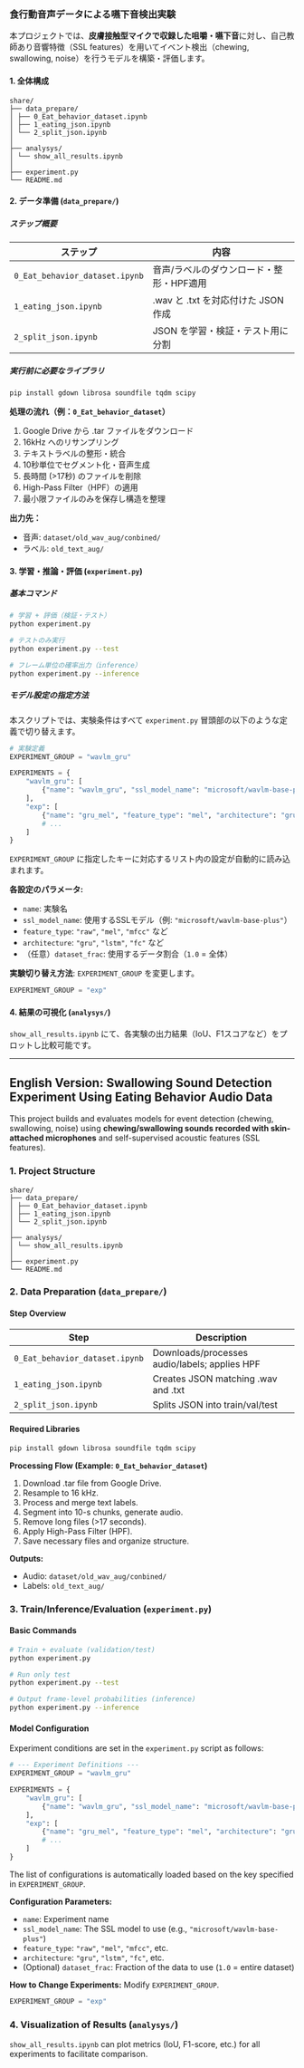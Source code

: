 ### 食行動音声データによる嚥下音検出実験

本プロジェクトでは、**皮膚接触型マイクで収録した咀嚼・嚥下音**に対し、自己教師あり音響特徴（SSL features）を用いてイベント検出（chewing, swallowing, noise）を行うモデルを構築・評価します。

#### 1. 全体構成

```plaintext
share/
├── data_prepare/
│ ├── 0_Eat_behavior_dataset.ipynb
│ ├── 1_eating_json.ipynb
│ └── 2_split_json.ipynb
│
├── analysys/
│ └── show_all_results.ipynb
│
├── experiment.py
└── README.md
```

#### 2. データ準備 (`data_prepare/`)

##### ステップ概要

| ステップ | 内容 |
|---------|------|
| `0_Eat_behavior_dataset.ipynb` | 音声/ラベルのダウンロード・整形・HPF適用 |
| `1_eating_json.ipynb` | .wav と .txt を対応付けた JSON 作成 |
| `2_split_json.ipynb` | JSON を学習・検証・テスト用に分割 |

##### 実行前に必要なライブラリ

```bash
pip install gdown librosa soundfile tqdm scipy
```

**処理の流れ（例：`0_Eat_behavior_dataset`）**

1. Google Drive から .tar ファイルをダウンロード
2. 16kHz へのリサンプリング
3. テキストラベルの整形・統合
4. 10秒単位でセグメント化・音声生成
5. 長時間 (>17秒) のファイルを削除
6. High-Pass Filter（HPF）の適用
7. 最小限ファイルのみを保存し構造を整理

**出力先：**

- 音声: `dataset/old_wav_aug/conbined/`
- ラベル: `old_text_aug/`

#### 3. 学習・推論・評価 (`experiment.py`)

##### 基本コマンド

```bash
# 学習 + 評価（検証・テスト）
python experiment.py

# テストのみ実行
python experiment.py --test

# フレーム単位の確率出力（inference）
python experiment.py --inference
```

##### モデル設定の指定方法

本スクリプトでは、実験条件はすべて `experiment.py` 冒頭部の以下のような定義で切り替えます。

```python
# 実験定義
EXPERIMENT_GROUP = "wavlm_gru"

EXPERIMENTS = {
    "wavlm_gru": [
        {"name": "wavlm_gru", "ssl_model_name": "microsoft/wavlm-base-plus", "feature_type": "raw", "architecture": "gru"}
    ],
    "exp": [
        {"name": "gru_mel", "feature_type": "mel", "architecture": "gru", "ssl_model_name": None},
        # ...
    ]
}
```

`EXPERIMENT_GROUP` に指定したキーに対応するリスト内の設定が自動的に読み込まれます。

**各設定のパラメータ:**

- `name`: 実験名
- `ssl_model_name`: 使用するSSLモデル（例: `"microsoft/wavlm-base-plus"`）
- `feature_type`: `"raw"`, `"mel"`, `"mfcc"` など
- `architecture`: `"gru"`, `"lstm"`, `"fc"` など
- （任意）`dataset_frac`: 使用するデータ割合（`1.0` = 全体）

**実験切り替え方法**: `EXPERIMENT_GROUP` を変更します。

```python
EXPERIMENT_GROUP = "exp"
```

#### 4. 結果の可視化 (`analysys/`)

`show_all_results.ipynb` にて、各実験の出力結果（IoU、F1スコアなど）をプロットし比較可能です。

---

## English Version: Swallowing Sound Detection Experiment Using Eating Behavior Audio Data

This project builds and evaluates models for event detection (chewing, swallowing, noise) using **chewing/swallowing sounds recorded with skin-attached microphones** and self-supervised acoustic features (SSL features).

### 1. Project Structure

```plaintext
share/
├── data_prepare/
│ ├── 0_Eat_behavior_dataset.ipynb
│ ├── 1_eating_json.ipynb
│ └── 2_split_json.ipynb
│
├── analysys/
│ └── show_all_results.ipynb
│
├── experiment.py
└── README.md
```

### 2. Data Preparation (`data_prepare/`)

#### Step Overview

| Step | Description |
|---------|------|
|`0_Eat_behavior_dataset.ipynb` | Downloads/processes audio/labels; applies HPF |
| `1_eating_json.ipynb` | Creates JSON matching .wav and .txt |
| `2_split_json.ipynb` | Splits JSON into train/val/test |

#### Required Libraries

```bash
pip install gdown librosa soundfile tqdm scipy
```

**Processing Flow (Example: `0_Eat_behavior_dataset`)**

1. Download .tar file from Google Drive.
2. Resample to 16 kHz.
3. Process and merge text labels.
4. Segment into 10-s chunks, generate audio.
5. Remove long files (>17 seconds).
6. Apply High-Pass Filter (HPF).
7. Save necessary files and organize structure.

**Outputs:**

- Audio: `dataset/old_wav_aug/conbined/`
- Labels: `old_text_aug/`

### 3. Train/Inference/Evaluation (`experiment.py`)

#### Basic Commands

```bash
# Train + evaluate (validation/test)
python experiment.py

# Run only test
python experiment.py --test

# Output frame-level probabilities (inference)
python experiment.py --inference
```

#### Model Configuration

Experiment conditions are set in the `experiment.py` script as follows:

```python
# --- Experiment Definitions ---
EXPERIMENT_GROUP = "wavlm_gru"

EXPERIMENTS = {
    "wavlm_gru": [
        {"name": "wavlm_gru", "ssl_model_name": "microsoft/wavlm-base-plus", "feature_type": "raw", "architecture": "gru"}
    ],
    "exp": [
        {"name": "gru_mel", "feature_type": "mel", "architecture": "gru", "ssl_model_name": None},
        # ...
    ]
}
```

The list of configurations is automatically loaded based on the key specified in `EXPERIMENT_GROUP`.

**Configuration Parameters:**

- `name`: Experiment name
- `ssl_model_name`: The SSL model to use (e.g., `"microsoft/wavlm-base-plus"`)
- `feature_type`: `"raw"`, `"mel"`, `"mfcc"`, etc.
- `architecture`: `"gru"`, `"lstm"`, `"fc"`, etc.
- (Optional) `dataset_frac`: Fraction of the data to use (`1.0` = entire dataset)

**How to Change Experiments:** Modify `EXPERIMENT_GROUP`.

```python
EXPERIMENT_GROUP = "exp"
```

### 4. Visualization of Results (`analysys/`)

`show_all_results.ipynb` can plot metrics (IoU, F1-score, etc.) for all experiments to facilitate comparison.